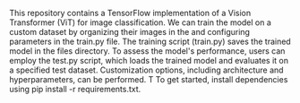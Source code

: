 This repository contains a TensorFlow implementation of a Vision Transformer (ViT) for image classification. We can train the model on a custom dataset by organizing their images in the  and configuring parameters in the train.py file. The training script (train.py) saves the trained model in the files directory. To assess the model's performance, users can employ the test.py script, which loads the trained model and evaluates it on a specified test dataset. Customization options, including architecture and hyperparameters, can be performed. T To get started, install dependencies using pip install -r requirements.txt.
